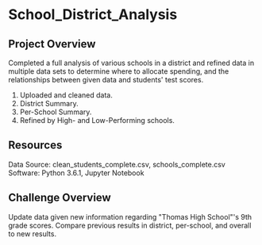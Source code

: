 # School_District_Analysis

## Project Overview

Completed a full analysis of various schools in a district and refined data in multiple data sets to determine where to allocate spending, and the relationships between given data and students' test scores.

1. Uploaded and cleaned data.
2. District Summary.
3. Per-School Summary.
4. Refined by High- and Low-Performing schools.

## Resources

Data Source: clean_students_complete.csv, schools_complete.csv
Software: Python 3.6.1, Jupyter Notebook

## Challenge Overview

Update data given new information regarding "Thomas High School"'s 9th grade scores. Compare previous results in district, per-school, and overall to new results.
